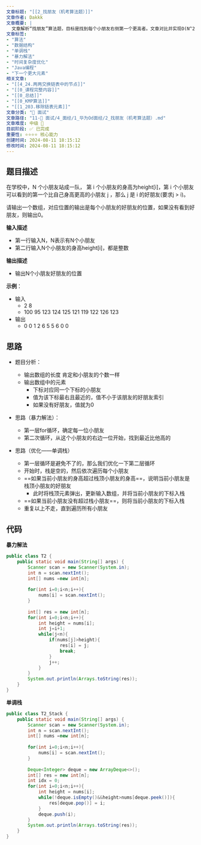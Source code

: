 ```yaml
---
文章标题: "[[2_找朋友（机考算法题）]]" 
文章作者: Dakkk
文章概要: |
  文章解析“找朋友”算法题，目标是找到每个小朋友右侧第一个更高者。文章对比并实现O(N^2)暴力解法和O(N)单调栈优化解法，展现了单调栈在“下一个更大元素”问题中的高效应用。
文章标签:
- "算法"
- "数据结构"
- "单调栈"
- "暴力解法"
- "时间复杂度优化"
- "Java编程"
- "下一个更大元素"
相关文章:
- "[[4_24.两两交换链表中的节点]]"
- "[[0_课程完整内容]]"
- "[[0_总结]]"
- "[[0_KMP算法]]"
- "[[1_203.移除链表元素]]"
文章分类: "🎉 面试"
文章路径: "11-🎉 面试/4_面经/1_华为Od面经/2_找朋友（机考算法题）.md"
文章难度: 中级 🌳
目前阶段: ✅ 已完成
重要性: ⭐⭐⭐⭐ 核心能力
创建时间: 2024-08-11 18:15:12
修改时间: 2024-08-11 18:15:12
---
```


## 题目描述


在学校中，N 个小朋友站成一队， 第 i 个小朋友的身高为height[i]，第 i 个小朋友可以看到的第一个比自己身高更高的小朋友 j ，那么 j 是 i 的好朋友(要求j > i)。

请输出一个数组，对应位置的输出是每个小朋友的好朋友的位置，如果没有看到好朋友，则输出0。

**输入描述**
- 第一行输入N，N表示有N个小朋友
- 第二行输入N个小朋友的身高height[i]，都是整数

**输出描述**
- 输出N个小朋友好朋友的位置

**示例**：
- 输入
	- 2                                   8
	- 100 95                          123 124 125 121 119 122 126 123
- 输出
	- 0 0                               1 2 6 5 5 6 0 0

## 思路

- 题目分析：
	- 输出数组的长度 肯定和小朋友的个数一样
	- 输出数组中的元素
		- 下标对应同一个下标的小朋友
		- 值为该下标最右且最近的，值不小于该朋友的好朋友索引
		- 如果没有好朋友，值就为0

- 思路（暴力解法）：
	- 第一层for循环，确定每一位小朋友
	- 第二次循环，从这个小朋友的右边一位开始，找到最近比他高的

- 思路（优化——单调栈）
	- 第一层循环是避免不了的，那么我们优化一下第二层循环
	- 开始时，栈是空的，然后依次遍历每个小朋友
	- ==如果当前小朋友的身高超过栈顶小朋友的身高==，说明当前小朋友是栈顶小朋友的好朋友
		- 此时将栈顶元素弹出，更新输入数组，并将当前小朋友的下标入栈
	- ==如果当前小朋友没有超过栈小朋友==，则将当前小朋友的下标入栈
	- 重复以上不走，直到遍历所有小朋友


## 代码

**暴力解法**
```java
public class T2 {  
    public static void main(String[] args) {  
        Scanner scan = new Scanner(System.in);  
        int n = scan.nextInt();  
        int[] nums =new int[n];  
  
        for(int i=0;i<n;i++){  
            nums[i] = scan.nextInt();  
        }  
  
        int[] res = new int[n];  
        for(int i=0;i<n;i++){  
            int height = nums[i];  
            int j=i+1;  
            while(j<n){  
                if(nums[j]>height){  
                    res[i] = j;  
                    break;  
                }  
                j++;  
            }  
        }  
        System.out.println(Arrays.toString(res));  
    }  
}
```


**单调栈**
```java
public class T2_Stack {  
    public static void main(String[] args) {  
        Scanner scan = new Scanner(System.in);  
        int n = scan.nextInt();  
        int[] nums =new int[n];  
  
        for(int i=0;i<n;i++){  
            nums[i] = scan.nextInt();  
        }  
  
        Deque<Integer> deque = new ArrayDeque<>();  
        int[] res = new int[n];  
        int idx = 0;  
        for(int i=0;i<n;i++){  
            int height = nums[i];  
            while(!deque.isEmpty()&&height>nums[deque.peek()]){  
                res[deque.pop()] = i;  
            }  
            deque.push(i);  
        }  
        System.out.println(Arrays.toString(res));  
    }  
}
```